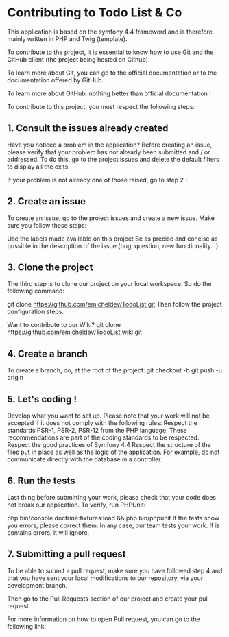 # Contributing to Todo List & Co

This application is based on the symfony 4.4 frameword and is therefore mainly written in PHP and Twig (template).

To contribute to the project, it is essential to know how to use Git and the GitHub client (the project being hosted on Github).

To learn more about Git, you can go to the official documentation or to the documentation offered by GitHub.

To learn more about GitHub, nothing better than official documentation !

To contribute to this project, you must respect the following steps:

## 1. Consult the issues already created

Have you noticed a problem in the application? Before creating an issue, please verify that your problem has not already been submitted and / or addressed. To do this, go to the project issues and delete the default filters to display all the exits.

If your problem is not already one of those raised, go to step 2 !

## 2. Create an issue

To create an issue, go to the project issues and create a new issue. Make sure you follow these steps:

Use the labels made available on this project
Be as precise and concise as possible in the description of the issue (bug, question, new functionality...)

## 3. Clone the project

The third step is to clone our project on your local workspace. So do the following command:

git clone https://github.com/emicheldev/TodoList.git
Then follow the project configuration steps.

Want to contribute to our Wiki?
git clone https://github.com/emicheldev/TodoList.wiki.git

## 4. Create a branch

To create a branch, do, at the root of the project:
git checkout -b <branch-name>
git push -u origin <branch-name>

## 5. Let's coding !

Develop what you want to set up. Please note that your work will not be accepted if it does not comply with the following rules:
Respect the standards PSR-1, PSR-2, PSR-12 from the PHP language. These recommendations are part of the coding standards to be respected.
Respect the good practices of Symfony 4.4
Respect the structure of the files put in place as well as the logic of the application. For example, do not communicate directly with the database in a controller.

## 6. Run the tests

Last thing before submitting your work, please check that your code does not break our application. To verify, run PHPUnit:

php bin/console doctrine:fixtures:load && php bin/phpunit
If the tests show you errors, please correct them. In any case, our team tests your work. If is contains errors, it will ignore.

## 7. Submitting a pull request

To be able to submit a pull request, make sure you have followed step 4 and that you have sent your local modifications to our repository, via your development branch.

Then go to the Pull Requests section of our project and create your pull request.

For more information on how to open Pull request, you can go to the following link